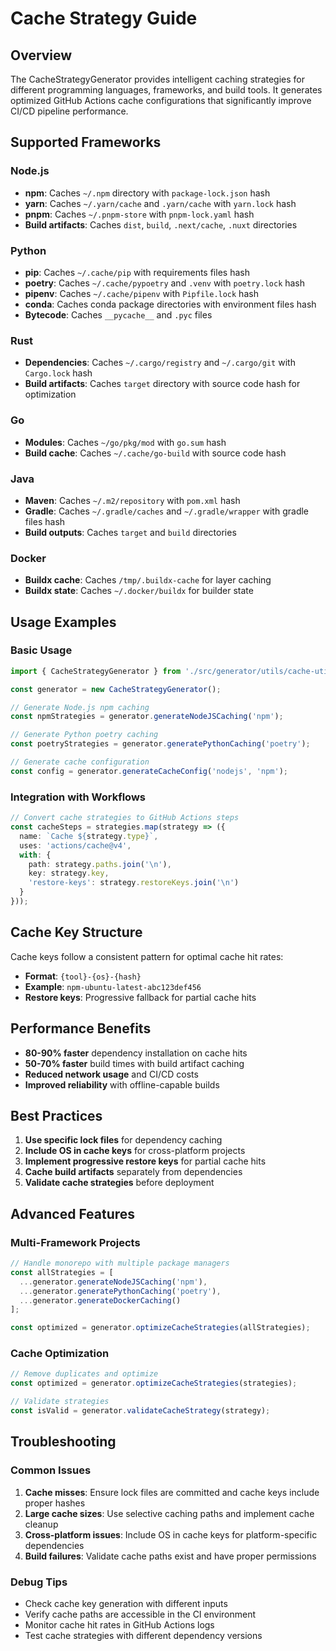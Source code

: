 # Cache Strategy Guide

## Overview

The CacheStrategyGenerator provides intelligent caching strategies for different programming languages, frameworks, and build tools. It generates optimized GitHub Actions cache configurations that significantly improve CI/CD pipeline performance.

## Supported Frameworks

### Node.js
- **npm**: Caches `~/.npm` directory with `package-lock.json` hash
- **yarn**: Caches `~/.yarn/cache` and `.yarn/cache` with `yarn.lock` hash  
- **pnpm**: Caches `~/.pnpm-store` with `pnpm-lock.yaml` hash
- **Build artifacts**: Caches `dist`, `build`, `.next/cache`, `.nuxt` directories

### Python
- **pip**: Caches `~/.cache/pip` with requirements files hash
- **poetry**: Caches `~/.cache/pypoetry` and `.venv` with `poetry.lock` hash
- **pipenv**: Caches `~/.cache/pipenv` with `Pipfile.lock` hash
- **conda**: Caches conda package directories with environment files hash
- **Bytecode**: Caches `__pycache__` and `.pyc` files

### Rust
- **Dependencies**: Caches `~/.cargo/registry` and `~/.cargo/git` with `Cargo.lock` hash
- **Build artifacts**: Caches `target` directory with source code hash for optimization

### Go
- **Modules**: Caches `~/go/pkg/mod` with `go.sum` hash
- **Build cache**: Caches `~/.cache/go-build` with source code hash

### Java
- **Maven**: Caches `~/.m2/repository` with `pom.xml` hash
- **Gradle**: Caches `~/.gradle/caches` and `~/.gradle/wrapper` with gradle files hash
- **Build outputs**: Caches `target` and `build` directories

### Docker
- **Buildx cache**: Caches `/tmp/.buildx-cache` for layer caching
- **Buildx state**: Caches `~/.docker/buildx` for builder state

## Usage Examples

### Basic Usage

```typescript
import { CacheStrategyGenerator } from './src/generator/utils/cache-utils';

const generator = new CacheStrategyGenerator();

// Generate Node.js npm caching
const npmStrategies = generator.generateNodeJSCaching('npm');

// Generate Python poetry caching  
const poetryStrategies = generator.generatePythonCaching('poetry');

// Generate cache configuration
const config = generator.generateCacheConfig('nodejs', 'npm');
```

### Integration with Workflows

```typescript
// Convert cache strategies to GitHub Actions steps
const cacheSteps = strategies.map(strategy => ({
  name: `Cache ${strategy.type}`,
  uses: 'actions/cache@v4',
  with: {
    path: strategy.paths.join('\n'),
    key: strategy.key,
    'restore-keys': strategy.restoreKeys.join('\n')
  }
}));
```

## Cache Key Structure

Cache keys follow a consistent pattern for optimal cache hit rates:

- **Format**: `{tool}-{os}-{hash}`
- **Example**: `npm-ubuntu-latest-abc123def456`
- **Restore keys**: Progressive fallback for partial cache hits

## Performance Benefits

- **80-90% faster** dependency installation on cache hits
- **50-70% faster** build times with build artifact caching
- **Reduced network usage** and CI/CD costs
- **Improved reliability** with offline-capable builds

## Best Practices

1. **Use specific lock files** for dependency caching
2. **Include OS in cache keys** for cross-platform projects  
3. **Implement progressive restore keys** for partial cache hits
4. **Cache build artifacts** separately from dependencies
5. **Validate cache strategies** before deployment

## Advanced Features

### Multi-Framework Projects
```typescript
// Handle monorepo with multiple package managers
const allStrategies = [
  ...generator.generateNodeJSCaching('npm'),
  ...generator.generatePythonCaching('poetry'),
  ...generator.generateDockerCaching()
];

const optimized = generator.optimizeCacheStrategies(allStrategies);
```

### Cache Optimization
```typescript
// Remove duplicates and optimize
const optimized = generator.optimizeCacheStrategies(strategies);

// Validate strategies
const isValid = generator.validateCacheStrategy(strategy);
```

## Troubleshooting

### Common Issues

1. **Cache misses**: Ensure lock files are committed and cache keys include proper hashes
2. **Large cache sizes**: Use selective caching paths and implement cache cleanup
3. **Cross-platform issues**: Include OS in cache keys for platform-specific dependencies
4. **Build failures**: Validate cache paths exist and have proper permissions

### Debug Tips

- Check cache key generation with different inputs
- Verify cache paths are accessible in the CI environment
- Monitor cache hit rates in GitHub Actions logs
- Test cache strategies with different dependency versions